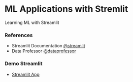 # ML Applications with Stremlit

Learning ML with Streamlit

### References

- Streamlit Documentation [@streamlit](https://docs.streamlit.io/en/stable/) 
- Data Professor [@dataprofessor](https://github.com/dataprofessor) 

### Demo Streamlit

- [Streamlit App](https://novrii-ml-app-up-st-wrmbup.streamlitapp.com/)